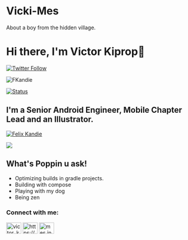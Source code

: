 # Vicki-Mes
About a boy from the hidden village.

# Hi there, I'm Victor Kiprop👋 
[![Twitter Follow](https://img.shields.io/twitter/follow/MesInc_?color=1DA1F2&logo=twitter&style=for-the-badge)](https://twitter.com/MesInc_)
<p align="left"> <img src="https://komarev.com/ghpvc/?username=FKandie&label=Profile%20views&color=1DA1F2&style=flat" alt="FKandie" /> </p>

[![Status](https://img.shields.io/badge/Company-Marketforce-blue)](https://github.com/MesInc_)
## I'm a Senior Android Engineer, Mobile Chapter Lead and an Illustrator.
<p align="left"><a href="https://github.com/FKandie"><img title="Felix Kandie" src="https://github-readme-stats.vercel.app/api?username=victorkemboi&show_icons=true&include_all_commits=true&theme=chartreuse-dark&cache_seconds=3200"></a>
</p>
<a href="https://dribbble.com/mes_inc" style="margin-right:.5%; margin-top=.5%;">
  <img align="center" src="https://github-readme-stats.vercel.app/api/top-langs/?username=victorkemboi&layout=compact" />
</a><br>


## What's Poppin u ask! 

-  Optimizing builds in gradle projects. 
-  Building with compose
-  Playing with my dog
-  Being zen

<h3 align="left">Connect with me:</h3>
<p align="left">
<a href="https://twitter.com/Mesinc_" target="blank"><img align="center" src="https://raw.githubusercontent.com/rahuldkjain/github-profile-readme-generator/master/src/images/icons/Social/twitter.svg" alt="victor_kiprop" height="30" width="40" /></a>
<a href="https://www.linkedin.com/in/mes-inc" target="blank"><img align="center" src="https://raw.githubusercontent.com/rahuldkjain/github-profile-readme-generator/master/src/images/icons/Social/linked-in-alt.svg" alt="https://www.linkedin.com/in/mes-inc" height="30" width="40" /></a>
<a href="https://instagram.com/mes.inc" target="blank"><img align="center" src="https://raw.githubusercontent.com/rahuldkjain/github-profile-readme-generator/master/src/images/icons/Social/instagram.svg" alt="mes.inc" height="30" width="40" /></a>
</p>
